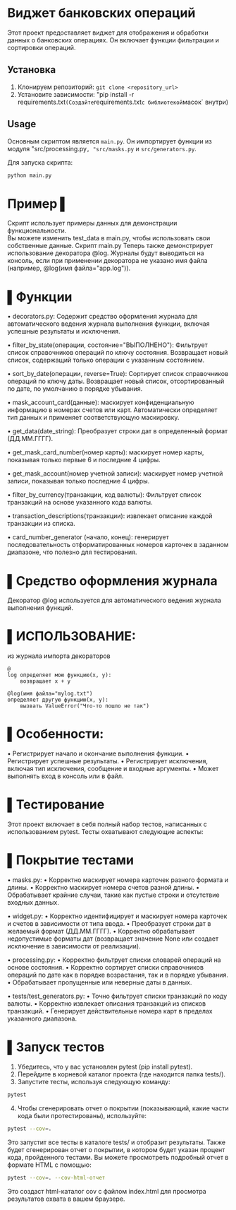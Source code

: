 # Виджет банковских операций

Этот проект предоставляет виджет для отображения и обработки данных о банковских операциях.  Он включает функции фильтрации и сортировки операций.

## Установка

1. Клонируем репозиторий: `git clone <repository_url>`
2. Установите зависимости: "pip install -r requirements.txt` (Создайте `requirements.txt` с библиотекой `масок` внутри)

## Usage

Основным скриптом является `main.py`.  Он импортирует функции из модуля "src/processing.py`, "src/masks.py` и `src/generators.py`.

Для запуска скрипта:
```bash
python main.py
```

Пример ▌
=======
Скрипт использует примеры данных для демонстрации функциональности.   
Вы можете изменить test_data в main.py, чтобы использовать свои собственные данные. 
Скрипт main.py Теперь также демонстрирует использование декоратора @log. 
Журналы будут выводиться на консоль, если при
применении декоратора не указано имя файла (например, @log(имя файла="app.log")).

▌Функции
=======
• decorators.py: Содержит средство оформления журнала для автоматического ведения журнала выполнения функции,
включая успешные результаты и исключения.

• filter_by_state(операции, состояние="ВЫПОЛНЕНО"): Фильтрует список справочников операций по ключу состояния.
   Возвращает новый список, содержащий только операции с указанным состоянием.

• sort_by_date(операции, reverse=True): Сортирует список справочников операций по ключу даты.
   Возвращает новый список, отсортированный по дате, по умолчанию в порядке убывания.

• mask_account_card(данные): маскирует конфиденциальную информацию в номерах счетов или карт. 
   Автоматически определяет тип данных и применяет соответствующую маскировку.

• get_data(date_string): Преобразует строки дат в определенный формат (ДД.ММ.ГГГГ).

• get_mask_card_number(номер карты): маскирует номер карты, показывая только первые 6 и последние 4 цифры.

• get_mask_account(номер учетной записи): маскирует номер учетной записи, показывая только последние 4 цифры.

• filter_by_currency(транзакции, код валюты): Фильтрует список транзакций на основе указанного кода валюты.

• transaction_descriptions(транзакции): извлекает описание каждой транзакции из списка.

• card_number_generator (начало, конец): генерирует последовательность отформатированных номеров карточек в заданном диапазоне, что полезно для тестирования.

▌Средство оформления журнала
====
Декоратор @log используется для автоматического ведения журнала выполнения функций.

▌ИСПОЛЬЗОВАНИЕ:
===
из журнала импорта декораторов
````
@
log определяет мою функцию(x, y):
    возвращает x + y

@log(имя файла="mylog.txt")
определяет другую функцию(x, y):
    вызвать ValueError("Что-то пошло не так")
````
▌Особенности:
=
• Регистрирует начало и окончание выполнения функции.
• Регистрирует успешные результаты.
• Регистрирует исключения, включая тип исключения, сообщение и входные аргументы.
• Может выполнять вход в консоль или в файл.

▌Тестирование
==
Этот проект включает в себя полный набор тестов, написанных с использованием pytest. Тесты охватывают следующие аспекты:

▌Покрытие тестами
==
• masks.py:
  • Корректно маскирует номера карточек разного формата и длины.
  • Корректно маскирует номера счетов разной длины.
  • Обрабатывает крайние случаи, такие как пустые строки и отсутствие входных данных.

• widget.py:
  • Корректно идентифицирует и маскирует номера карточек и счетов в зависимости от типа ввода.
  • Преобразует строки дат в желаемый формат (ДД.ММ.ГГГГ).
  • Корректно обрабатывает недопустимые форматы дат (возвращает значение None или создает исключение в зависимости от реализации).

• processing.py:
  • Корректно фильтрует списки словарей операций на основе состояния.
  • Корректно сортирует списки справочников операций по дате как в порядке возрастания, так и в порядке убывания.
  • Обрабатывает пропущенные или неверные даты в данных.

• tests/test_generators.py:
  • Точно фильтрует списки транзакций по коду валюты.
  • Корректно извлекает описания транзакций из списков транзакций.
  • Генерирует действительные номера карт в пределах указанного диапазона.

▌Запуск тестов
==
1. Убедитесь, что у вас установлен pytest (pip install pytest).
2. Перейдите в корневой каталог проекта (где находится папка tests/).
3. Запустите тесты, используя следующую команду:  
````bash
pytest
 ````
4. Чтобы сгенерировать отчет о покрытии (показывающий, какие части кода были протестированы), используйте: 
````bash
pytest --cov=.
````

Это запустит все тесты в каталоге tests/ и отобразит результаты. Также будет сгенерирован отчет о покрытии, в котором будет указан процент кода, пройденного тестами. Вы можете просмотреть подробный отчет в формате HTML с помощью:
````bash
pytest --cov=. --cov-html-отчет
````

Это создаст html-каталог cov с файлом index.html для просмотра результатов охвата в вашем браузере.